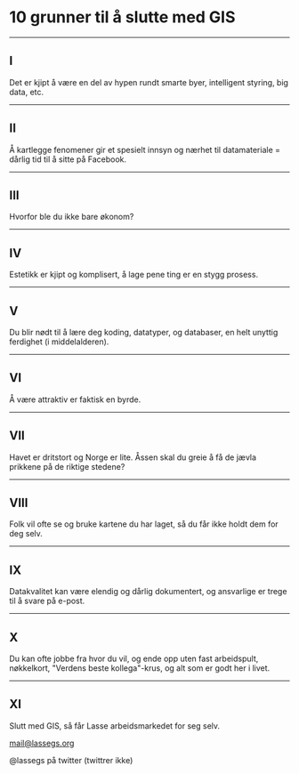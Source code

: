 # 10 grunner til å slutte med GIS

---

## I

Det er kjipt å være en del av hypen rundt smarte byer, intelligent styring, big data, etc.

---

## II

Å kartlegge fenomener gir et spesielt innsyn og nærhet til datamateriale = dårlig tid til å sitte på Facebook.

---

## III 

Hvorfor ble du ikke bare økonom?

---

## IV 

Estetikk er kjipt og komplisert, å lage pene ting er en stygg prosess.

---

## V 

Du blir nødt til å lære deg koding, datatyper, og databaser, en helt unyttig ferdighet (i middelalderen).

---

## VI 

Å være attraktiv er faktisk en byrde.

---

## VII

Havet er dritstort og Norge er lite. Åssen skal du greie å få de jævla prikkene på de riktige stedene?

---

## VIII 

Folk vil ofte se og bruke kartene du har laget, så du får ikke holdt dem for deg selv.

---

## IX 

Datakvalitet kan være elendig og dårlig dokumentert, og ansvarlige er trege til å svare på e-post.

---

## X 

Du kan ofte jobbe fra hvor du vil, og ende opp uten fast arbeidspult, nøkkelkort, "Verdens beste kollega"-krus, og alt som er godt her i livet.

---


## XI 

Slutt med GIS, så får Lasse arbeidsmarkedet for seg selv.

mail@lassegs.org 

@lassegs på twitter (twittrer ikke)
